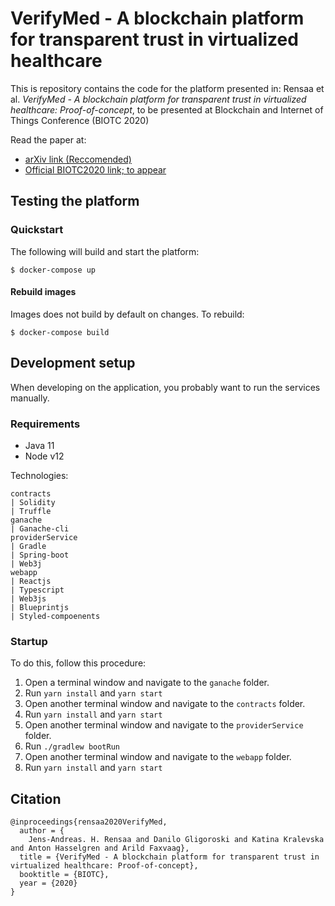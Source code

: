 # VerifyMed -  A blockchain platform for transparent trust in virtualized healthcare

This is repository contains the code for the platform presented in: Rensaa et al. _VerifyMed - A blockchain platform for transparent trust in virtualized healthcare: Proof-of-concept_, to be presented at Blockchain and Internet of Things Conference (BIOTC 2020)

Read the paper at:
- [arXiv link (Reccomended)]()
- [Official BIOTC2020 link; to appear]()

## Testing the platform

### Quickstart
The following will build and start the platform:

```
$ docker-compose up
```

#### Rebuild images

Images does not build by default on changes. To rebuild:

```
$ docker-compose build
```

## Development setup

When developing on the application, you probably want to run the services manually. 

### Requirements 

- Java 11 
- Node v12

Technologies:
```
contracts
| Solidity
| Truffle
ganache
| Ganache-cli
providerService
| Gradle
| Spring-boot
| Web3j
webapp
| Reactjs
| Typescript
| Web3js
| Blueprintjs
| Styled-compoenents
```

### Startup

To do this, follow this procedure:

1. Open a terminal window and navigate to the `ganache` folder.
2. Run `yarn install` and `yarn start`
3. Open another terminal window and navigate to the `contracts` folder.
4. Run `yarn install` and `yarn start`
5. Open another terminal window and navigate to the `providerService` folder.
6. Run `./gradlew bootRun`
7. Open another terminal window and navigate to the `webapp` folder.
8. Run `yarn install` and `yarn start`

## Citation

```
@inproceedings{rensaa2020VerifyMed,
  author = {
    Jens-Andreas. H. Rensaa and Danilo Gligoroski and Katina Kralevska and Anton Hasselgren and Arild Faxvaag},
  title = {VerifyMed - A blockchain platform for transparent trust in virtualized healthcare: Proof-of-concept},
  booktitle = {BIOTC},
  year = {2020}
}
```
